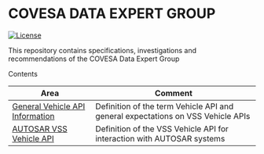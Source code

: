 # COVESA DATA EXPERT GROUP


[![License](https://img.shields.io/badge/License-MPL%202.0-blue.svg)](https://opensource.org/licenses/MPL-2.0)

This repository contains specifications, investigations and recommendations of the COVESA Data Expert Group

Contents

| Area                                                         | Comment |
|--------------------------------------------------------------|---------|
| [General Vehicle API Information ](vehicle_api/README.md)    | Definition of the term Vehicle API and general expectations on VSS Vehicle APIs |
| [AUTOSAR VSS Vehicle API](autosar_api/README.md)             | Definition of the VSS Vehicle API for interaction with AUTOSAR systems|


